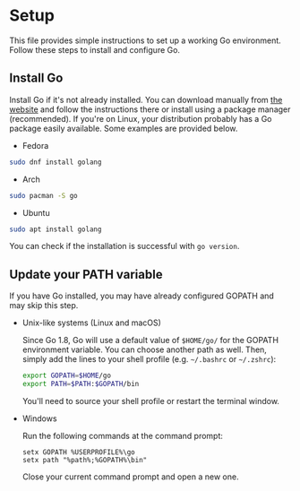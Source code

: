 # Setup

This file provides simple instructions to set up a working Go environment. Follow these steps to install and configure Go.

## Install Go

Install Go if it's not already installed. You can download manually from [the website](https://go.dev/doc/install) and follow the instructions there or install using a package manager (recommended). If you're on Linux, your distribution probably has a Go package easily available. Some examples are provided below.

- Fedora

```bash
sudo dnf install golang
```

- Arch

```bash
sudo pacman -S go
```

- Ubuntu

```bash
sudo apt install golang
```

You can check if the installation is successful with `go version`.


## Update your PATH variable

If you have Go installed, you may have already configured GOPATH and may skip this step.

- Unix-like systems (Linux and macOS)

  Since Go 1.8, Go will use a default value of `$HOME/go/` for the GOPATH environment variable. You can choose another path as well. Then, simply add the lines to your shell profile (e.g. `~/.bashrc` or `~/.zshrc`):

  ```bash
  export GOPATH=$HOME/go
  export PATH=$PATH:$GOPATH/bin
  ```

  You'll need to source your shell profile or restart the terminal window.

- Windows

  Run the following commands at the command prompt:

  ```
  setx GOPATH %USERPROFILE%\go
  setx path "%path%;%GOPATH%\bin"
  ```

  Close your current command prompt and open a new one.

